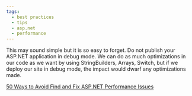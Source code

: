 ```yaml
---
tags:
  - best practices
  - tips
  - asp.net
  - performance
---
```


This may sound simple but it is so easy to forget. Do not publish your ASP.NET application in debug mode. We can do as much optimizations in our code as we want by using StringBuilders, Arrays, Switch, but if we deploy our site in debug mode, the impact would dwarf any optimizations made.

[50 Ways to Avoid Find and Fix ASP.NET Performance Issues](https://www.red-gate.com/library/50-ways-to-avoid-find-and-fix-asp-net-performance-issues)